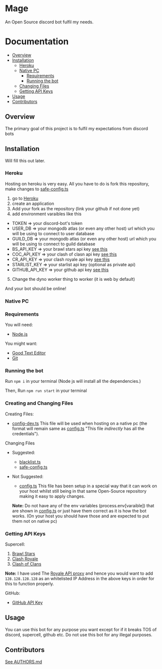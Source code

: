 Mage
====

An Open Source discord bot fulfil my needs.

Documentation
=============
* [Overview](#overview)
* [Installation](#installation)
  * [Heroku](#heroku)
  * [Native PC](#native-pc)
    * [Requirements](#requirements)
    * [Running the bot](#running-the-bot)
  * [Changing Files](#creating-and-changing-files)
  * [Getting API Keys](#getting-api-keys)
* [Usage](#usage)
* [Contributors](#contributors)

Overview
--------

The primary goal of this project is to fulfil my expectations from discord bots

Installation
------------

Will fill this out later.

### Heroku

Hosting on heroku is very easy. All you have to do is fork this repository, make changes to [safe-config.ts](Bot/Data/safe-config.ts "Change these values to fit your needs.")
1. go to [Heroku](https://heroku.com "Go to Heroku")
2. create an application
3. Add your fork as the repository (link your github if not done yet)
4. add environment varaibles like this
 - TOKEN => your discord-bot's token
 - USER_DB => your mongodb atlas (or even any other host) url which you will be using to connect to user database
 - GUILD_DB => your mongodb atlas (or even any other host) url which you will be using to connect to guild database
 - BS_API_KEY => your brawl stars api key [see this](#getting-api-keys)
 - COC_API_KEY => your clash of clasn api key [see this](#getting-api-keys)
 - CR_API_KEY => your clash royale api key [see this](#getting-api-keys)
 - STARLIST_KEY => your starlist api key (optional as private api)
 - GITHUB_API_KEY => your github api key [see this](#getting-api-keys)
5. Change the dyno worker thing to worker (it is web by default)
 
And your bot should be online!

### Native PC

### Requirements

You will need:
* [Node.js](https://nodejs "Node JS")

You might want:
* [Good Text Editor](https://code.visualstudio.com "Suggested: Visual Studio Code")
* [Git](https://git.com)

### Running the bot

Run `npm i` in your terminal (Node js will install all the dependencies.)

Then,
Run `npm run start` in your terminal

### Creating and Changing Files

Creating Files:
* [config-dev.ts](Bot/Data/config-dev.ts "The file with all the credentials.") This file will be used when hosting on a native pc (the format will remain same as [config.ts](Bot/Data/config.ts) "This file *indirectly* has all the credentials").

Changing Files
- Suggested:
  * [blacklist.ts](Bot/Data/blacklist.ts "The file with blacklisted users.")
  * [safe-config.ts](Bot/Data/safe-config.ts "This file has non-confidential data")

- Not Suggested:
  * [config.ts](Bot/Data/config.ts "configuration file") This file has been setup in a special way that it can work on your host whilst still being in that same Open-Source repository making it easy to apply changes.
  
  **Note:** Do not have any of the env variables (process.env[varaible]) that are shown in [config.ts](Bot/Data/config.ts) or just have them correct as it is how the bot works. (On your host you should have those and are expected to put them not on native pc)

### Getting API Keys

Supercell:
1. [Brawl Stars](https://developer.brawlstars.com/ "Official Brawl Stars API")
2. [Clash Royale](https://developer.clashroyale.com/ "Official Royale API")
3. [Clash of Clans](https://developer.clashofclans.com/ "Official Clash of Clans API")

**Note:** I have used The [Royale API proxy](https://docs.royaleapi.com/#/proxy) and hence you would want to add `128.128.128.128` as an whitelisted IP Address in the above keys in order for this to function properly.

GitHub:
* [GitHub API Key](https://developer.github.com)

Usage
-----

You can use this bot for any purpose you want except for if it breaks TOS of discord, supercell, github etc.
Do not use this bot for any illegal purposes.

Contributors
------------

[See AUTHORS.md](AUTHORS.md)
